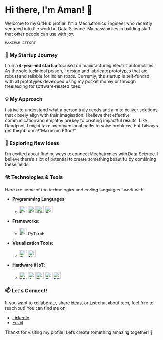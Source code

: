 # Hi there, I'm Aman! 👋

Welcome to my GitHub profile! I'm a Mechatronics Engineer who recently ventured into the world of Data Science. My passion lies in building stuff that other people can use with joy.
```
MAXIMUM EFFORT
```

### 🚗 My Startup Journey

I run a **4-year-old startup** focused on manufacturing electric automobiles. As the sole technical person, I design and fabricate prototypes that are robust and reliable for Indian roads. Currently, the startup is self-funded, with all prototypes developed using my pocket money or through freelancing for software-related roles. 

### 💡 My Approach

I strive to understand what a person truly needs and aim to deliver solutions that closely align with their imagination. I believe that effective communication and empathy are key to creating impactful results. Like Deadpool, I might take unconventional paths to solve problems, but I always get the job done!"Maximum Effort!"

### 🌱 Exploring New Ideas

I’m excited about finding ways to connect Mechatronics with Data Science. I believe there’s a lot of potential to create something beautiful by combining these fields.

### 🛠️ Technologies & Tools

Here are some of the technologies and coding languages I work with:

- **Programming Languages**:
  - <img src="https://upload.wikimedia.org/wikipedia/commons/c/c3/Python-logo-notext.svg" alt="Python" width="24" height="24"> <img src="https://upload.wikimedia.org/wikipedia/commons/1/18/C_Programming_Language.svg" alt="C" width="24" height="24"> <img src="https://www.svgrepo.com/show/303251/mysql-logo.svg" alt="SQL" width="24" height="24"> <img src="https://www.svgrepo.com/show/353478/bash-icon.svg" alt="Bash" width="24" height="24">

- **Frameworks**:
  - <img src="https://www.svgrepo.com/show/354240/pytorch.svg" alt="PyTorch" width="24" height="24"> PyTorch

- **Visualization Tools**:
  - <img src="https://www.tableau.com/sites/default/files/pages/tableau_logo.png" alt="Tableau" width="24" height="24"> <img src="https://matplotlib.org/_static/logo_dark.svg" alt="MatPlotlib" width="24" height="24">
 
- **Hardware & IoT**:
  - <img src="https://www.svgrepo.com/show/207054/3d-printer.svg" alt="3D Printing" width="24" height="24"> <img src="https://upload.wikimedia.org/wikipedia/commons/8/87/Arduino_Logo.svg" alt="Arduino" width="24" height="24"> <img src="https://www.svgrepo.com/show/354258/raspberry-pi.svg" alt="Raspberry Pi" width="24" height="24"> <img src="https://www.svgrepo.com/show/469825/smart-house.svg" alt="Sensors/Automation" width="24" height="24"> <img src="https://www.svgrepo.com/show/474770/circuit.svg" alt="PCBs" width="24" height="24">

### 📫 Let's Connect!

If you want to collaborate, share ideas, or just chat about tech, feel free to reach out! You can find me on:

- [LinkedIn](https://www.linkedin.com/in/iamagrawalaman) <!-- Replace with your LinkedIn profile link -->
- [Email](brutalbaniya@duck.com)

Thanks for visiting my profile! Let’s create something amazing together! 🚀
